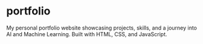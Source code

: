 # portfolio
My personal portfolio website showcasing projects, skills, and a journey into AI and Machine Learning. Built with HTML, CSS, and JavaScript.
